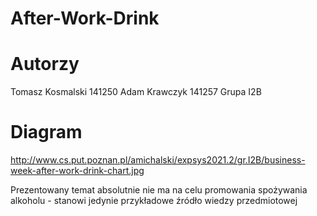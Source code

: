 # After-Work-Drink
# Autorzy
Tomasz Kosmalski 141250
Adam Krawczyk 141257
Grupa I2B
# Diagram
http://www.cs.put.poznan.pl/amichalski/expsys2021.2/gr.I2B/business-week-after-work-drink-chart.jpg

Prezentowany temat absolutnie nie ma na celu promowania spożywania alkoholu - stanowi jedynie przykładowe źródło wiedzy przedmiotowej
